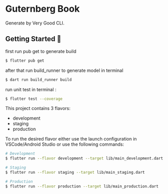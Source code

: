 # Guternberg Book

Generate by Very Good CLI.

## Getting Started 🚀

first run pub get to generate build
```sh
$ flutter pub get
```
after that run build_runner to generate model in terminal
```sh
$ dart run build_runner build 
```

run unit test in terminal :
```sh
$ flutter test --coverage
```

This project contains 3 flavors:

- development
- staging
- production

To run the desired flavor either use the launch configuration in VSCode/Android Studio or use the following commands:

```sh
# Development
$ flutter run --flavor development --target lib/main_development.dart

# Staging
$ flutter run --flavor staging --target lib/main_staging.dart

# Production
$ flutter run --flavor production --target lib/main_production.dart
```
